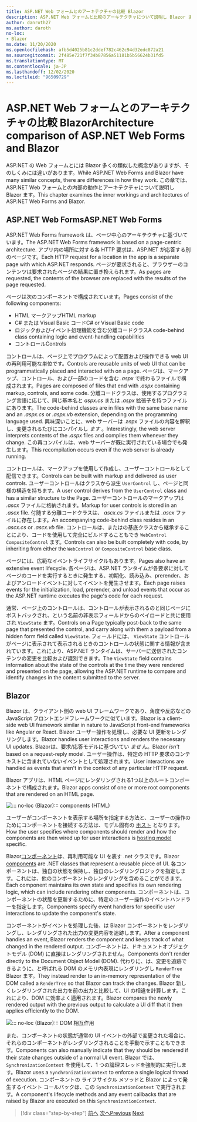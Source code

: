 ```yaml
---
title: ASP.NET Web フォームとのアーキテクチャの比較 Blazor
description: ASP.NET Web フォームと比較のアーキテクチャについて説明し Blazor ます。
author: danroth27
ms.author: daroth
no-loc:
- Blazor
ms.date: 11/20/2020
ms.openlocfilehash: afb5d4025b81c2ddef782c462c94d32edc872a21
ms.sourcegitcommit: 2f485e721f7f34b87856a51181b5b56624b31fd5
ms.translationtype: MT
ms.contentlocale: ja-JP
ms.lasthandoff: 12/02/2020
ms.locfileid: "96509729"
---
```

# <a name="architecture-comparison-of-aspnet-web-forms-and-no-locblazor"></a><span data-ttu-id="41585-103">ASP.NET Web フォームとのアーキテクチャの比較 Blazor</span><span class="sxs-lookup"><span data-stu-id="41585-103">Architecture comparison of ASP.NET Web Forms and Blazor</span></span>

<span data-ttu-id="41585-104">ASP.NET の Web フォームとには Blazor 多くの類似した概念がありますが、そのしくみには違いがあります。</span><span class="sxs-lookup"><span data-stu-id="41585-104">While ASP.NET Web Forms and Blazor have many similar concepts, there are differences in how they work.</span></span> <span data-ttu-id="41585-105">この章では、ASP.NET Web フォームとの内部の動作とアーキテクチャについて説明し Blazor ます。</span><span class="sxs-lookup"><span data-stu-id="41585-105">This chapter examines the inner workings and architectures of ASP.NET Web Forms and Blazor.</span></span>

## <a name="aspnet-web-forms"></a><span data-ttu-id="41585-106">ASP.NET Web Forms</span><span class="sxs-lookup"><span data-stu-id="41585-106">ASP.NET Web Forms</span></span>

<span data-ttu-id="41585-107">ASP.NET Web Forms framework は、ページ中心のアーキテクチャに基づいています。</span><span class="sxs-lookup"><span data-stu-id="41585-107">The ASP.NET Web Forms framework is based on a page-centric architecture.</span></span> <span data-ttu-id="41585-108">アプリ内の場所に対する各 HTTP 要求は、ASP.NET が応答する別のページです。</span><span class="sxs-lookup"><span data-stu-id="41585-108">Each HTTP request for a location in the app is a separate page with which ASP.NET responds.</span></span> <span data-ttu-id="41585-109">ページが要求されると、ブラウザーのコンテンツは要求されたページの結果に置き換えられます。</span><span class="sxs-lookup"><span data-stu-id="41585-109">As pages are requested, the contents of the browser are replaced with the results of the page requested.</span></span>

<span data-ttu-id="41585-110">ページは次のコンポーネントで構成されています。</span><span class="sxs-lookup"><span data-stu-id="41585-110">Pages consist of the following components:</span></span>

- <span data-ttu-id="41585-111">HTML マークアップ</span><span class="sxs-lookup"><span data-stu-id="41585-111">HTML markup</span></span>
- <span data-ttu-id="41585-112">C# または Visual Basic コード</span><span class="sxs-lookup"><span data-stu-id="41585-112">C# or Visual Basic code</span></span>
- <span data-ttu-id="41585-113">ロジックおよびイベント処理機能を含む分離コードクラス</span><span class="sxs-lookup"><span data-stu-id="41585-113">A code-behind class containing logic and event-handling capabilities</span></span>
- <span data-ttu-id="41585-114">コントロール</span><span class="sxs-lookup"><span data-stu-id="41585-114">Controls</span></span>

<span data-ttu-id="41585-115">コントロールは、ページ上でプログラムによって配置および操作できる web UI の再利用可能な単位です。</span><span class="sxs-lookup"><span data-stu-id="41585-115">Controls are reusable units of web UI that can be programmatically placed and interacted with on a page.</span></span> <span data-ttu-id="41585-116">ページは、マークアップ、コントロール、および一部のコードを含む *.aspx* で終わるファイルで構成されます。</span><span class="sxs-lookup"><span data-stu-id="41585-116">Pages are composed of files that end with *.aspx* containing markup, controls, and some code.</span></span> <span data-ttu-id="41585-117">分離コードクラスは、使用するプログラミング言語に応じて、同じ基本名と *aspx.cs* または *.aspx* 拡張子を持つファイルにあります。</span><span class="sxs-lookup"><span data-stu-id="41585-117">The code-behind classes are in files with the same base name and an *.aspx.cs* or *.aspx.vb* extension, depending on the programming language used.</span></span> <span data-ttu-id="41585-118">興味深いことに、web サーバーは .aspx ファイルの内容を解釈し、変更されるたびにコンパイルし *ます* 。</span><span class="sxs-lookup"><span data-stu-id="41585-118">Interestingly, the web server interprets contents of the *.aspx* files and compiles them whenever they change.</span></span> <span data-ttu-id="41585-119">この再コンパイルは、web サーバーが既に実行されている場合でも発生します。</span><span class="sxs-lookup"><span data-stu-id="41585-119">This recompilation occurs even if the web server is already running.</span></span>

<span data-ttu-id="41585-120">コントロールは、マークアップを使用して作成し、ユーザーコントロールとして配信できます。</span><span class="sxs-lookup"><span data-stu-id="41585-120">Controls can be built with markup and delivered as user controls.</span></span> <span data-ttu-id="41585-121">ユーザーコントロールはクラスから派生 `UserControl` し、ページと同様の構造を持ちます。</span><span class="sxs-lookup"><span data-stu-id="41585-121">A user control derives from the `UserControl` class and has a similar structure to the Page.</span></span> <span data-ttu-id="41585-122">ユーザーコントロールのマークアップは *.ascx* ファイルに格納されます。</span><span class="sxs-lookup"><span data-stu-id="41585-122">Markup for user controls is stored in an *.ascx* file.</span></span> <span data-ttu-id="41585-123">付随する分離コードクラスは、 *ascx.cs* ファイルまたは *.ascx* ファイルに存在します。</span><span class="sxs-lookup"><span data-stu-id="41585-123">An accompanying code-behind class resides in an *.ascx.cs* or *.ascx.vb* file.</span></span> <span data-ttu-id="41585-124">コントロールは、またはの基底クラスから継承することにより、コードを使用して完全にビルドすることもでき `WebControl` `CompositeControl` ます。</span><span class="sxs-lookup"><span data-stu-id="41585-124">Controls can also be built completely with code, by inheriting from either the `WebControl` or `CompositeControl` base class.</span></span>

<span data-ttu-id="41585-125">ページには、広範なイベントライフサイクルもあります。</span><span class="sxs-lookup"><span data-stu-id="41585-125">Pages also have an extensive event lifecycle.</span></span> <span data-ttu-id="41585-126">各ページは、ASP.NET ランタイムが各要求に対してページのコードを実行するときに発生する、初期化、読み込み、prerender、およびアンロードイベントに対してイベントを発生させます。</span><span class="sxs-lookup"><span data-stu-id="41585-126">Each page raises events for the initialization, load, prerender, and unload events that occur as the ASP.NET runtime executes the page's code for each request.</span></span>

<span data-ttu-id="41585-127">通常、ページ上のコントロールは、コントロールが表示されるのと同じページにポストバックされ、という名前の非表示フィールドからのペイロードと共に使用され `ViewState` ます。</span><span class="sxs-lookup"><span data-stu-id="41585-127">Controls on a Page typically post-back to the same page that presented the control, and carry along with them a payload from a hidden form field called `ViewState`.</span></span> <span data-ttu-id="41585-128">フィールドには、 `ViewState` コントロールがページに表示されて表示されるときのコントロールの状態に関する情報が含まれています。これにより、ASP.NET ランタイムは、サーバーに送信されたコンテンツの変更を比較および識別できます。</span><span class="sxs-lookup"><span data-stu-id="41585-128">The `ViewState` field contains information about the state of the controls at the time they were rendered and presented on the page, allowing the ASP.NET runtime to compare and identify changes in the content submitted to the server.</span></span>

## Blazor

<span data-ttu-id="41585-129">Blazor は、クライアント側の web UI フレームワークであり、角度や反応などの JavaScript フロントエンドフレームワークに似ています。</span><span class="sxs-lookup"><span data-stu-id="41585-129">Blazor is a client-side web UI framework similar in nature to JavaScript front-end frameworks like Angular or React.</span></span> <span data-ttu-id="41585-130">Blazor ユーザー操作を処理し、必要な UI 更新をレンダリングします。</span><span class="sxs-lookup"><span data-stu-id="41585-130">Blazor handles user interactions and renders the necessary UI updates.</span></span> <span data-ttu-id="41585-131">Blazorは、要求/応答モデルに基づいてい *ませ* ん。</span><span class="sxs-lookup"><span data-stu-id="41585-131">Blazor *isn't* based on a request-reply model.</span></span> <span data-ttu-id="41585-132">ユーザー操作は、特定の HTTP 要求のコンテキストに含まれていないイベントとして処理されます。</span><span class="sxs-lookup"><span data-stu-id="41585-132">User interactions are handled as events that aren't in the context of any particular HTTP request.</span></span>

<span data-ttu-id="41585-133">Blazor アプリは、HTML ページにレンダリングされる1つ以上のルートコンポーネントで構成されます。</span><span class="sxs-lookup"><span data-stu-id="41585-133">Blazor apps consist of one or more root components that are rendered on an HTML page.</span></span>

![::: no-loc (Blazor)::: components (HTML)](./media/architecture-comparison/blazor-components-in-html.png)

<span data-ttu-id="41585-135">ユーザーがコンポーネントを表示する場所を指定する方法と、ユーザーの操作のためにコンポーネントを接続する方法は、モデル固有の [ホスト](hosting-models.md) となります。</span><span class="sxs-lookup"><span data-stu-id="41585-135">How the user specifies where components should render and how the components are then wired up for user interactions is [hosting model](hosting-models.md) specific.</span></span>

<span data-ttu-id="41585-136">Blazor[コンポーネント](components.md)は、再利用可能な UI を表す .net クラスです。</span><span class="sxs-lookup"><span data-stu-id="41585-136">Blazor [components](components.md) are .NET classes that represent a reusable piece of UI.</span></span> <span data-ttu-id="41585-137">各コンポーネントは、独自の状態を保持し、独自のレンダリングロジックを指定します。これには、他のコンポーネントのレンダリングを含めることができます。</span><span class="sxs-lookup"><span data-stu-id="41585-137">Each component maintains its own state and specifies its own rendering logic, which can include rendering other components.</span></span> <span data-ttu-id="41585-138">コンポーネントは、コンポーネントの状態を更新するために、特定のユーザー操作のイベントハンドラーを指定します。</span><span class="sxs-lookup"><span data-stu-id="41585-138">Components specify event handlers for specific user interactions to update the component's state.</span></span>

<span data-ttu-id="41585-139">コンポーネントがイベントを処理した後、は Blazor コンポーネントをレンダリングし、レンダリングされた出力の変更内容を追跡します。</span><span class="sxs-lookup"><span data-stu-id="41585-139">After a component handles an event, Blazor renders the component and keeps track of what changed in the rendered output.</span></span> <span data-ttu-id="41585-140">コンポーネントは、ドキュメントオブジェクトモデル (DOM) に直接はレンダリングされません。</span><span class="sxs-lookup"><span data-stu-id="41585-140">Components don't render directly to the Document Object Model (DOM).</span></span> <span data-ttu-id="41585-141">代わりに、は、変更を追跡できるように、と呼ばれる DOM のメモリ内表現にレンダリングし `RenderTree` Blazor ます。</span><span class="sxs-lookup"><span data-stu-id="41585-141">They instead render to an in-memory representation of the DOM called a `RenderTree` so that Blazor can track the changes.</span></span> <span data-ttu-id="41585-142">Blazor 新しくレンダリングされた出力を前の出力と比較して、UI の相違を計算します。これにより、DOM に効率よく適用されます。</span><span class="sxs-lookup"><span data-stu-id="41585-142">Blazor compares the newly rendered output with the previous output to calculate a UI diff that it then applies efficiently to the DOM.</span></span>

![::: no-loc (Blazor)::: DOM 相互作用](./media/architecture-comparison/blazor-dom-interaction.png)

<span data-ttu-id="41585-144">また、コンポーネントの状態が通常の UI イベントの外部で変更された場合に、それらのコンポーネントがレンダリングされることを手動で示すこともできます。</span><span class="sxs-lookup"><span data-stu-id="41585-144">Components can also manually indicate that they should be rendered if their state changes outside of a normal UI event.</span></span> <span data-ttu-id="41585-145">Blazor では、`SynchronizationContext` を使用して、1 つの論理スレッドを強制的に実行します。</span><span class="sxs-lookup"><span data-stu-id="41585-145">Blazor uses a `SynchronizationContext` to enforce a single logical thread of execution.</span></span> <span data-ttu-id="41585-146">コンポーネントの ライフサイクル メソッドと Blazor によって発生するイベント コールバックは、この `SynchronizationContext` で実行されます。</span><span class="sxs-lookup"><span data-stu-id="41585-146">A component's lifecycle methods and any event callbacks that are raised by Blazor are executed on this `SynchronizationContext`.</span></span>

>[!div class="step-by-step"]
><span data-ttu-id="41585-147">[前へ](introduction.md)
>[次へ](hosting-models.md)</span><span class="sxs-lookup"><span data-stu-id="41585-147">[Previous](introduction.md)
[Next](hosting-models.md)</span></span>

